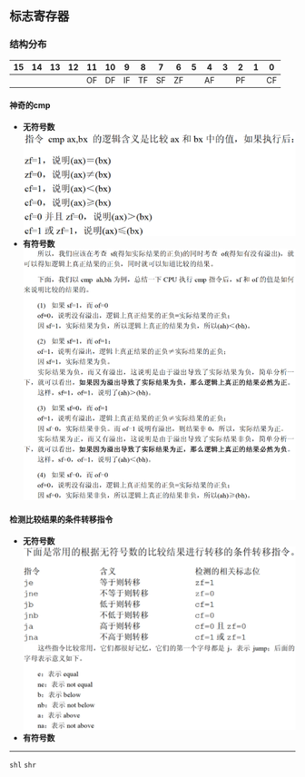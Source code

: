 ## **标志寄存器**
### 结构分布
15|14|13|12|11|10|9|8|7|6|5|4|3|2|1|0
|:-:|:-:|:-:|:-:|:-:|:-:|:-:|:-:|:-:|:-:|:-:|:-:|:-:|:-:|:-:|:-:|
|||||OF|DF|IF|TF|SF|ZF||AF||PF||CF|
#### **神奇的cmp**
- **无符号数**
    ![flagForcmp(unsigned)](../image/flagForcmp(unsigned).png)
- **有符号数**
    ![flagForcmp(signed)](../image/flagForcmp(signed).png)
#### **检测比较结果的条件转移指令**
- **无符号数**
    ![jmpForcmp](../image/jmpForcmp.png)
    ![jmpForcmp2](../image/jmpForcmp2.png)
- **有符号数**
---
`shl` `shr`

